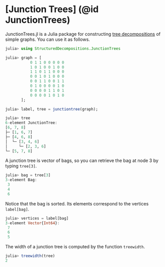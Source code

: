 # [Junction Trees] (@id JunctionTrees)

JunctionTrees.jl is a Julia package for constructing [tree decompositions](https://en.wikipedia.org/wiki/Tree_decomposition) of simple graphs. You can use it as follows.

```julia
julia> using StructuredDecompositions.JunctionTrees

julia> graph = [
           0 1 1 0 0 0 0 0
           1 0 1 0 0 1 0 0
           1 1 0 1 1 0 0 0
           0 0 1 0 1 0 0 0
           0 0 1 1 0 0 1 1
           0 1 0 0 0 0 1 0
           0 0 0 0 1 1 0 1
           0 0 0 0 1 0 1 0
       ];

julia> label, tree = junctiontree(graph);

julia> tree
6-element JunctionTree:
[6, 7, 8]
├─ [1, 6, 7]
├─ [4, 6, 8]
│  └─ [3, 4, 6]
│     └─ [2, 3, 6]
└─ [5, 7, 8]
```

A junction tree is vector of bags, so you can retrieve the bag at node 3 by typing `tree[3]`.
```julia
julia> bag = tree[3]
3-element Bag:
 3
 4
 6
```

Notice that the bag is sorted. Its elements correspond to the vertices `label[bag]`.
```julia
julia> vertices = label[bag]
3-element Vector{Int64}:
 7
 6
 5
```

The width of a junction tree is computed by the function `treewidth`.
```julia
julia> treewidth(tree)
2
```
